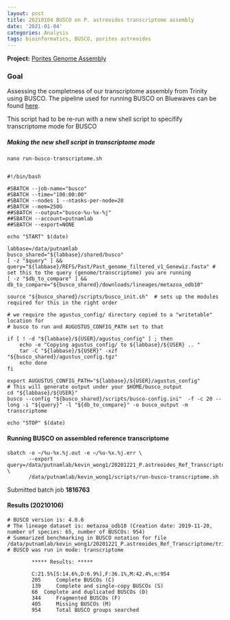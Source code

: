 ```yaml
---
layout: post
title: 20210104 BUSCO on P. astreoides transcriptome assembly
date: '2021-01-04'
categories: Analysis
tags: bioinformatics, BUSCO, porites astreoides
---
```


**Project:** [Porites Genome Assembly](https://github.com/hputnam/Past_Genome)

### Goal

Assessing the completness of our transcriptome assembly from Trinity using BUSCO. The pipeline used for running BUSCO on Bluewaves can be found [here](https://github.com/hputnam/Past_Genome/blob/master/busco.md).

This script had to be re-run with a new shell script to specifify transcriptome mode for BUSCO

##### Making the new shell script in transcriptome mode

```
nano run-busco-transcriptome.sh
```

```

#!/bin/bash

#SBATCH --job-name="busco"
#SBATCH --time="100:00:00"
#SBATCH --nodes 1 --ntasks-per-node=20
#SBATCH --mem=250G
##SBATCH --output="busco-%u-%x-%j"
##SBATCH --account=putnamlab
##SBATCH --export=NONE

echo "START" $(date)

labbase=/data/putnamlab
busco_shared="${labbase}/shared/busco"
[ -z "$query" ] && query="${labbase}/REFS/Past/Past_genome_filtered_v1_Genewiz.fasta" # set this to the query (genome/transcriptome) you are running
[ -z "$db_to_compare" ] && db_to_compare="${busco_shared}/downloads/lineages/metazoa_odb10"

source "${busco_shared}/scripts/busco_init.sh"  # sets up the modules required for this in the right order

# we require the agustus_config/ directory copied to a "writetable" location for
# busco to run and AUGUSTUS_CONFIG_PATH set to that

if [ ! -d "${labbase}/${USER}/agustus_config" ] ; then
    echo -e "Copying agustus_config/ to ${labbase}/${USER} .. "
    tar -C "${labbase}/${USER}" -xzf "${busco_shared}/agustus_config.tgz"
    echo done
fi

export AUGUSTUS_CONFIG_PATH="${labbase}/${USER}/agustus_config"
# This will generate output under your $HOME/busco_output
cd "${labbase}/${USER}"
busco --config "${busco_shared}/scripts/busco-config.ini"  -f -c 20 --long -i "${query}" -l "${db_to_compare}" -o busco_output -m transcriptome

echo "STOP" $(date)

```


#### Running BUSCO on assembled reference transcriptome

```
sbatch -o ~/%u-%x.%j.out -e ~/%u-%x.%j.err \
       --export query=/data/putnamlab/kevin_wong1/20201221_P.astreoides_Ref_Transcriptome/trinity_5/trinity_out_dir.Trinity.fasta  \
       /data/putnamlab/kevin_wong1/scripts/run-busco-transcriptome.sh
```

Submitted batch job **1816763**


#### Results (20210106)

```
# BUSCO version is: 4.0.6
# The lineage dataset is: metazoa_odb10 (Creation date: 2019-11-20, number of species: 65, number of BUSCOs: 954)
# Summarized benchmarking in BUSCO notation for file /data/putnamlab/kevin_wong1/20201221_P.astreoides_Ref_Transcriptome/trinity_5/trinity_$
# BUSCO was run in mode: transcriptome

        ***** Results: *****

        C:21.5%[S:14.6%,D:6.9%],F:36.1%,M:42.4%,n:954
        205     Complete BUSCOs (C)
        139     Complete and single-copy BUSCOs (S)
        66	Complete and duplicated BUSCOs (D)
        344     Fragmented BUSCOs (F)
        405     Missing BUSCOs (M)
        954     Total BUSCO groups searched

```
